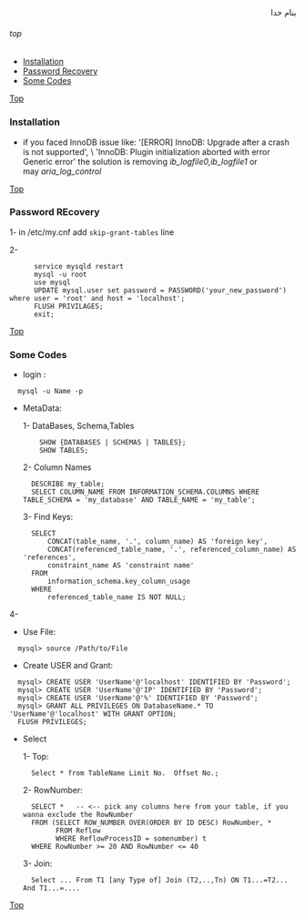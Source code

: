 <div dir='rtl'>بنام خدا</div>

###### top

- [Installation](#installation)
- [Password Recovery](#password-recovery)
- [Some Codes](#some-codes)


[Top](#top)

### Installation
- if you faced InnoDB issue like: '[ERROR] InnoDB: Upgrade after a crash is not supported', \ 
    'InnoDB: Plugin initialization aborted with error Generic error' the solution is removing _ib\_logfile0,ib\_logfile1_ or \
    may _aria\_log\_control_
    


[Top](#top)
### Password REcovery
1- in /etc/my.cnf add `skip-grant-tables` line

2- 
```vim
      service mysqld restart
      mysql -u root
      use mysql
      UPDATE mysql.user set password = PASSWORD('your_new_password') where user = 'root' and host = 'localhost';
      FLUSH PRIVILAGES;
      exit;
```


[Top](#top)
### Some Codes
- login :
```vala
  mysql -u Name -p
```
- MetaData:

  1- DataBases, Schema,Tables
  ```vala
      SHOW {DATABASES | SCHEMAS | TABLES};
      SHOW TABLES;
  ```
  2- Column Names
  ```vala
    DESCRIBE my_table;
    SELECT COLUMN_NAME FROM INFORMATION_SCHEMA.COLUMNS WHERE TABLE_SCHEMA = 'my_database' AND TABLE_NAME = 'my_table';
  ```
  3- Find Keys:
  ```vala
    SELECT
        CONCAT(table_name, '.', column_name) AS 'foreign key',
        CONCAT(referenced_table_name, '.', referenced_column_name) AS 'references',
        constraint_name AS 'constraint name'
    FROM
        information_schema.key_column_usage
    WHERE
        referenced_table_name IS NOT NULL;
  ```
4- 


- Use File:
```vala
  mysql> source /Path/to/File
```
- Create USER and Grant:
```vala
  mysql> CREATE USER 'UserName'@'localhost' IDENTIFIED BY 'Password';
  mysql> CREATE USER 'UserName'@'IP' IDENTIFIED BY 'Password';
  mysql> CREATE USER 'UserName'@'%' IDENTIFIED BY 'Password';
  mysql> GRANT ALL PRIVILEGES ON DatabaseName.* TO 'UserName'@'localhost' WITH GRANT OPTION;
  FLUSH PRIVILEGES;
```
- Select

  1- Top:
  ```vala
    Select * from TableName Limit No.  Offset No.;
  ```
  2- RowNumber:
  ```vala
    SELECT *   -- <-- pick any columns here from your table, if you wanna exclude the RowNumber
    FROM (SELECT ROW_NUMBER OVER(ORDER BY ID DESC) RowNumber, * 
          FROM Reflow  
          WHERE ReflowProcessID = somenumber) t
    WHERE RowNumber >= 20 AND RowNumber <= 40  
  ```
  3- Join:
  ```vala
    Select ... From T1 [any Type of] Join (T2,..,Tn) ON T1...=T2... And T1...=....
  ```
[Top](#top)
